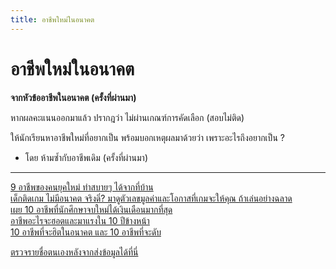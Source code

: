 ```yaml
---
title: อาชีพใหม่ในอนาคต
---
```


# อาชีพใหม่ในอนาคต
**จากหัวข้ออาชีพในอนาคต (ครั้งที่ผ่านมา)** 

หากผลคะแนนออกมาแล้ว ปรากฎว่า ไม่ผ่านเกณฑ์การคัดเลือก (สอบไม่ติด)

ให้นักเรียนหาอาชีพใหม่ที่อยากเป็น พร้อมบอกเหตุผลมาด้วยว่า เพราะอะไรถึงอยากเป็น ?
- โดย ห้ามซ้ำกับอาชีพเดิม (ครั้งที่ผ่านมา)

---

[9 อาชีพของคนยุคใหม่ ทำสบายๆ ได้จากที่บ้าน](https://www.admissionpremium.com/business/news/3895) \
[เด็กติดเกม ไม่มีอนาคต จริงดิ่? มาดูตัวเลขมูลค่าและโอกาสที่เกมจะให้คุณ ถ้าเล่นอย่างฉลาด](https://www.admissionpremium.com/business/news/3391) \
[เผย 10 อาชีพที่นักศึกษาจบใหม่ได้เงินเดือนมากที่สุด](https://www.admissionpremium.com/business/news/2829) \
[อาชีพอะไรจะฮอตและมาแรงใน 10 ปีข้างหน้า](https://www.krungsri.com/bank/th/plearn-plearn/popular-jobs-in-the-next-10-years.html) \
[10 อาชีพที่จะฮิตในอนาคต และ 10 อาชีพที่จะดับ](http://www.unigang.com/Article/1933)

<futurecareernew></futurecareernew>


[ตรวจรายชื่อตนเองหลังจากส่งข้อมูลได้ที่นี่](/check/futurecareernew.md)
